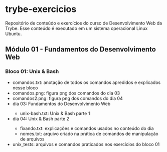 # trybe-exercicios
Repositório de conteúdo e exercícios do curso de Desenvolvimento Web da Trybe.
Esse conteúdo é executado em um sistema operacional Linux Ubuntu.

## Módulo 01 - Fundamentos do Desenvolvimento Web
### Bloco 01: Unix & Bash
<ul>
    <li>comandos.txt: anotação de todos os comandos apredidos e explicados nesse bloco</li>
    <li>comandos.png: figura png dos comandos do dia 03</li>
    <li>comandos2.png: figura png dos comandos do dia 04</li>
    <li>dia 03: Fundamentos do Desenvolvimento Web</li>
    <ul>
        <li>unix-bash.txt: Unix & Bash parte 1</li>
    </ul>
    <li>dia 04: Unix & Bash parte 2</li>
    <ul>
        <li>fixando.txt: explicações e comandos usados no conteúdo do dia</li>
        <li>nomes.txt: arquivo criado na prática de comandos de manipulação de arquivos</li>
    </ul>
    <li>unix_tests: arquivos e comandos praticados nos exercícios do bloco 01</li>
</ul>